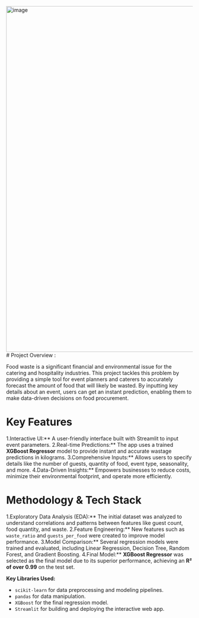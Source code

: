 <img width="1337" height="934" alt="image" src="https://github.com/user-attachments/assets/e7120f63-8ae2-4621-8f7b-6189454de210" />
# Project Overview :

Food waste is a significant financial and environmental issue for the catering and hospitality industries. 
This project tackles this problem by providing a simple tool for event planners and caterers to accurately forecast the amount of food that will likely be wasted. 
By inputting key details about an event, users can get an instant prediction, enabling them to make data-driven decisions on food procurement.

# Key Features
1.Interactive UI:** A user-friendly interface built with Streamlit to input event parameters.
2.Real-time Predictions:** The app uses a trained **XGBoost Regressor** model to provide instant and accurate wastage predictions in kilograms.
3.Comprehensive Inputs:** Allows users to specify details like the number of guests, quantity of food, event type, seasonality, and more.
4.Data-Driven Insights:** Empowers businesses to reduce costs, minimize their environmental footprint, and operate more efficiently.

# Methodology & Tech Stack

1.Exploratory Data Analysis (EDA):** The initial dataset was analyzed to understand correlations and patterns between features like guest count, food quantity, and waste.
2.Feature Engineering:** New features such as `waste_ratio` and `guests_per_food` were created to improve model performance.
3.Model Comparison:** Several regression models were trained and evaluated, including Linear Regression, Decision Tree, Random Forest, and Gradient Boosting.
4.Final Model:** **XGBoost Regressor** was selected as the final model due to its superior performance, achieving an **R² of over 0.99** on the test set.

**Key Libraries Used:**
* `scikit-learn` for data preprocessing and modeling pipelines.
* `pandas` for data manipulation.
* `XGBoost` for the final regression model.
* `Streamlit` for building and deploying the interactive web app.
